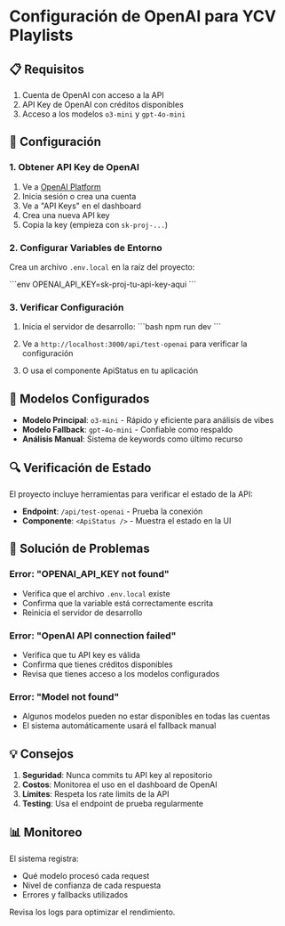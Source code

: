 # Configuración de OpenAI para YCV Playlists

## 📋 Requisitos

1. Cuenta de OpenAI con acceso a la API
2. API Key de OpenAI con créditos disponibles
3. Acceso a los modelos `o3-mini` y `gpt-4o-mini`

## 🔧 Configuración

### 1. Obtener API Key de OpenAI

1. Ve a [OpenAI Platform](https://platform.openai.com/)
2. Inicia sesión o crea una cuenta
3. Ve a "API Keys" en el dashboard
4. Crea una nueva API key
5. Copia la key (empieza con `sk-proj-...`)

### 2. Configurar Variables de Entorno

Crea un archivo `.env.local` en la raíz del proyecto:

\`\`\`env
OPENAI_API_KEY=sk-proj-tu-api-key-aqui
\`\`\`

### 3. Verificar Configuración

1. Inicia el servidor de desarrollo:
\`\`\`bash
npm run dev
\`\`\`

2. Ve a `http://localhost:3000/api/test-openai` para verificar la configuración

3. O usa el componente ApiStatus en tu aplicación

## 🤖 Modelos Configurados

- **Modelo Principal**: `o3-mini` - Rápido y eficiente para análisis de vibes
- **Modelo Fallback**: `gpt-4o-mini` - Confiable como respaldo
- **Análisis Manual**: Sistema de keywords como último recurso

## 🔍 Verificación de Estado

El proyecto incluye herramientas para verificar el estado de la API:

- **Endpoint**: `/api/test-openai` - Prueba la conexión
- **Componente**: `<ApiStatus />` - Muestra el estado en la UI

## 🚨 Solución de Problemas

### Error: "OPENAI_API_KEY not found"
- Verifica que el archivo `.env.local` existe
- Confirma que la variable está correctamente escrita
- Reinicia el servidor de desarrollo

### Error: "OpenAI API connection failed"
- Verifica que tu API key es válida
- Confirma que tienes créditos disponibles
- Revisa que tienes acceso a los modelos configurados

### Error: "Model not found"
- Algunos modelos pueden no estar disponibles en todas las cuentas
- El sistema automáticamente usará el fallback manual

## 💡 Consejos

1. **Seguridad**: Nunca commits tu API key al repositorio
2. **Costos**: Monitorea el uso en el dashboard de OpenAI
3. **Límites**: Respeta los rate limits de la API
4. **Testing**: Usa el endpoint de prueba regularmente

## 📊 Monitoreo

El sistema registra:
- Qué modelo procesó cada request
- Nivel de confianza de cada respuesta
- Errores y fallbacks utilizados

Revisa los logs para optimizar el rendimiento.
